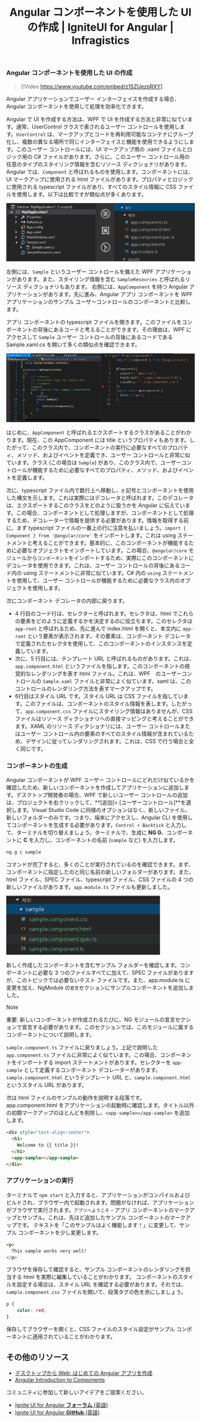 ﻿---
title: Angular コンポーネントを使用した UI の作成 | IgniteUI for Angular | Infragistics
_description: WPF から Angular へ移行時に Angularコンポーネントを使用してユーザー インターフェイスを作成する方法をを説明します。
_keywords: angular コンポーネント, ignite ui for angular, インフラジスティックス
_language: ja
---

### Angular コンポーネントを使用した UI の作成

> [!Video https://www.youtube.com/embed/z1SZUezpRXY]

Angular アプリケーションでユーザー インターフェイスを作成する場合、Angular コンポーネントを使用して処理を効率化できます。

Angular で UI を作成する方法は、WPF で UI を作成する方法と非常に似ています。通常、UserControl クラスで表されるユーザー コントロールを使用します。`UserControl` は、マークアップとコードを再利用可能なコンテナにグループ化し、複数の異なる場所で同じインターフェイスと機能を使用できるようにします。このユーザー コントロールには、UI マークアップ用の .xaml ファイルとロジック用の C# ファイルがあります。さらに、このユーザー コントロール用の任意のタイプのスタイリング情報を含むリソース ディクショナリがあります。Angular では、`Component` と呼ばれるものを使用します。コンポーネントには、UI マークアップに使用される html ファイルがあります。プロパティとロジックに使用される typescript ファイルがあり、すべてのスタイル情報に CSS ファイルを使用します。以下は比較ですが類似点が多くあります。

<img src="../../../images/general/component_structure.png" />

左側には、`Sample` というユーザー コントロールを備えた WPF アプリケーションがあります。また、スタイリング情報を含む `SampleResources` と呼ばれるリソース ディクショナリもあります。
右側には、`AppComponent` を持つ Angular アプリケーションがあります。先に進み、Angular アプリ コンポーネントを WPF アプリケーションのサンプル ユーザーコントロールのコンポーネントと比較します。

アプリ コンポーネントの typescript ファイルを開きます。このファイルをコンポーネントの背後にあるコードと考えることができます。その理由は、WPF にアクセスして `Sample` ユーザー コントロールの背後にあるコードである Sample.xaml.cs を開いて多くの類似点を確認できます。

<img src="../../../images/general/component_code_behind.png" />

はじめに、`AppComponent` と呼ばれるエクスポートするクラスがあることがわかります。現在、この AppComponent には title というプロパティもあります。したがって、このクラス内で、コンポーネントの実行に必要なすべてのプロパティ、メソッド、およびイベントを定義でき、ユーザー コントロールと非常に似ています。クラス (この場合は `Sample`) があり、このクラス内で、ユーザーコントロールが機能するために必要なすべてのプロパティ、メソッド、およびイベントを定義します。

次に、typescript ファイル内で数行上へ移動し、`@` 記号とコンポーネントを使用した構文を示します。これは実際にはデコレータと呼ばれます。このデコレータは、エクスポートするこのクラスをどのように扱うかを Angular に伝えています。この場合、コンポーネントとして処理しますが、コンポーネントとして処理するため、デコレーターで情報を提供する必要があります。情報を取得する前に、まず typescript ファイルの一番上の行に注意を払いましょう。`import { Component } from '@angular/core'` をインポートします。これは using ステートメントと考えることができます。基本的に、このコンポーネントが機能するために必要なオブジェクトをインポートしています。この場合、`@angular/core` モジュールから`コンポーネント`をインポートするため、実際にこのコンポーネントにデコレータを使用できます。これは、ユーザー コントロールの背後にあるコード内の using ステートメントに非常に似ています。C# 内の `using` ステートメントを使用して、ユーザー コントロールが機能するために必要なクラス内のオブジェクトを使用します。

次にコンポーネント デコレータの内部に戻ります。
 - 4 行目のコード行は、セレクターと呼ばれます。セレクタは、html でこれらの要素をどのように定義するかを決定するのに役立ちます。このセレクタは `app-root` と呼ばれるため、先に進んで index.html を開くと、本文内に `app-root` という要素が表示されます。その要素は、コンポーネント デコレータで定義されたセレクタを使用して、このコンポーネントのインスタンスを定義しています。
 - 次に、5 行目には、テンプレート URL と呼ばれるものがあります。これは、`app.component.html` というファイルを指します。このコンポーネントの視覚的なレンダリングを表す html ファイル。これは、WPF　のユーザーコントロールの `Sample.xaml` ファイルと非常によく似ています。xaml は、このコントロールのレンダリング方法を表すマークアップです。
 - 6行目はスタイル URL です。スタイル URL は CSS ファイルを指しています。このファイルは、コンポーネントのスタイル情報を表します。したがって、`app.component.css` ファイルにスタイリング情報はありませんが、CSS ファイルはリソース ディクショナリへの直接マッピングと考えることができます。XAML のリソース ディクショナリには、ユーザー コントロールまたはユーザー コントロール内の要素のすべてのスタイル情報が含まれているため、デザインに従ってレンダリングされます。これは、CSS で行う場合と全く同じです。

### コンポーネントの生成

Angular コンポーネントが WPF ユーザー コントロールにどれだけ似ているかを確認したため、新しいコンポーネントを作成してアプリケーションに追加します。デスクトップ開発者の場合、WPF で新しいユーザー コントロールの追加は、プロジェクトを右クリックして、**[追加]> [ユーザーコントロール]**を選択します。Visual Studio Code に同様のオプションはなく、新しいファイル、新しいフォルダーのみです。つまり、端末にアクセスし、Angular CLI を使用してコンポーネントを生成する必要があります。`Control + Backtick` と入力して、ターミナルを切り替えましょう。ターミナルで、生成に **NG G**、コンポーネントに **C** を入力し、コンポーネントの名前 (`sample` など) を入力します。

```cmd
ng g c sample
```

コマンドが完了すると、多くのことが実行されているのを確認できます。まず、コンポーネントに指定したのと同じ名前の新しいフォルダーがあります。また、html ファイル、SPEC ファイル、typescript ファイル、CSS ファイルの 4 つの新しいファイルがあります。`app.module.ts` ファイルも更新しました。

<img src="../../../images/general/sample_component.png" />

新しく作成したコンポーネントを含むサンプル フォルダーを確認します。コンポーネントに必要な 3 つのファイルすべてに加えて、SPEC ファイルがありますが、このトピックでは必要ないテスト ファイルです。また、app.module.ts に変更を加え、NgModule の`宣言`セクションにサンプルコンポーネントを追加しました。
> [!NOTE]
> 重要: 新しいコンポーネントが作成されるたびに、NG モジュールの宣言セクションで宣言する必要があります。このセクションでは、このモジュールに属するコンポーネントについて説明します。

`sample.component.ts` ファイルに戻りましょう。上記で説明した `app.component.ts` ファイルに非常によく似ています。この場合、コンポーネントをインポートする import ステートメントがあります。セレクターを `app-sample` として定義するコンポーネント デコレーターがあります。`sample.component.html` というテンプレート URL と、`sample.component.html` というスタイル URL があります。

次は html ファイルのサンプルの動作を説明する段落です。app.component.html をアプリケーションの起動時に確認します。タイトル以外の初期マークアップのほとんどを削除し、`<app-sample></app-sample>` を追加します。
```html
<div style="text-align:center">
  <h1>
    Welcome to {{ title }}!
  </h1>
  <app-sample></app-sample>
</div>
```

### アプリケーションの実行

ターミナルで `npm start` と入力すると、アプリケーションがコンパイルおよびビルドされ、ブラウザー内で起動されます。問題がなければ、アプリケーションがブラウザで実行されます。`アプリへようこそ` - アプリ コンポーネントのマークアップとサンプル。これは、先ほど追加したサンプル コンポーネントのマークアップです。
テキストを「このサンプルはよく機能します！」に変更して、サンプル コンポーネントを少し変更します。
```html
<p>
  This sample works very well!
</p>
```
ブラウザを保存して確認すると、サンプル コンポーネントのレンダリングを担当する html を実際に編集していることがわかります。
コンポーネントのスタイルを設定する場合は、スタイル URL を確認する必要があります。それでは、`sample.component.css` ファイルを開いて、段落タグの色を赤にしましょう。
```css
p {
    color: red;
}
```
保存してブラウザーを開くと、CSS ファイルのスタイル設定がサンプル コンポーネントに適用されていることがわかります。

## その他のリソース
* [デスクトップから Web: はじめての Angular アプリを作成](https://www.youtube.com/watch?v=z1SZUezpRXY&t)
* [Angular Introduction to Components](https://angular.io/guide/architecture-components)

<div class="divider--half"></div>
コミュニティに参加して新しいアイデアをご提案ください。

* [Ignite UI for Angular **フォーラム** (英語)](https://www.infragistics.com/community/forums/f/ignite-ui-for-angular)
* [Ignite UI for Angular **GitHub** (英語)](https://github.com/IgniteUI/igniteui-angular)


